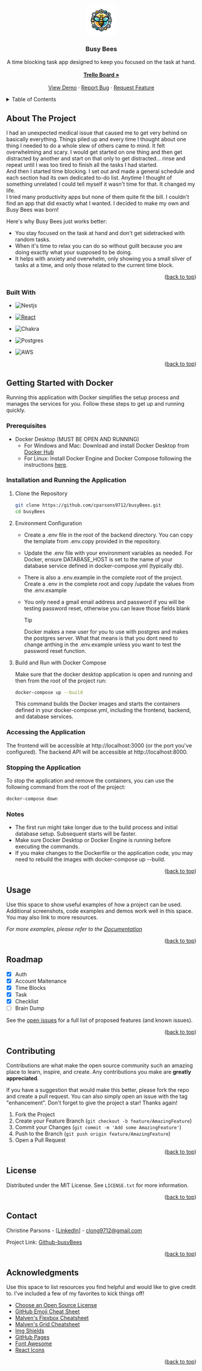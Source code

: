 <!-- Improved compatibility of back to top link: See: https://github.com/othneildrew/Best-README-Template/pull/73 -->

<a name="readme-top"></a>

<!--
*** Thanks for checking out the Best-README-Template. If you have a suggestion
*** that would make this better, please fork the repo and create a pull request
*** or simply open an issue with the tag "enhancement".
*** Don't forget to give the project a star!
*** Thanks again! Now go create something AMAZING! :D
-->

<!-- PROJECT LOGO -->
<br />
<div align="center">
  <a href="https://github.com/othneildrew/Best-README-Template">
    <img src="frontend/public/busyBeeLogo.webp" alt="Logo" width="80" height="80">
  </a>

  <h3 align="center">Busy Bees</h3>

  <p align="center">
    A time blocking task app designed to keep you focused on the task at hand.
    <br />
    <a href=""></a>
    <br />
    <a href="https://trello.com/b/8FFXyDm2/app"><strong>Trello Board »</strong></a>
    <br />
    <br />
    <a href="https://github.com/cparsons9712/busyBees">View Demo</a>
    ·
    <a href="https://github.com/cparsons9712/busyBees/issues">Report Bug</a>
    ·
    <a href="https://github.com/cparsons9712/busyBees/issues">Request Feature</a>
  </p>
</div>

<!-- TABLE OF CONTENTS -->
<details>
  <summary>Table of Contents</summary>
  <ol>
    <li>
      <a href="#about-the-project">About The Project</a>
      <ul>
        <li><a href="#built-with">Built With</a></li>
      </ul>
    </li>
    <li>
      <a href="#getting-started">Getting Started</a>
      <ul>
        <li><a href="#prerequisites">Prerequisites</a></li>
        <li><a href="#installation">Installation</a></li>
      </ul>
    </li>
    <li><a href="#usage">Usage</a></li>
    <li><a href="#roadmap">Roadmap</a></li>
    <li><a href="#contributing">Contributing</a></li>
    <li><a href="#license">License</a></li>
    <li><a href="#contact">Contact</a></li>
    <li><a href="#acknowledgments">Acknowledgments</a></li>
  </ol>
</details>

<!-- ABOUT THE PROJECT -->

## About The Project

<!-- [![Product Name Screen Shot][product-screenshot]](https://example.com) -->

I had an unexpected medical issue that caused me to get very behind on basically everything. Things piled up and every time I thought about one thing I needed to do a whole slew of others came to mind. It felt overwhelming and scary. I would get started on one thing and then get distracted by another and start on that only to get distracted... rinse and repeat until I was too tired to finish all the tasks I had started.
<br>
And then I started time blocking. I set out and made a general schedule and each section had its own dedicated to-do list. Anytime I thought of something unrelated I could tell myself it wasn't time for that. It changed my life.
<br>
I tried many productivity apps but none of them quite fit the bill. I couldn't find an app that did exactly what I wanted. I decided to make my own and Busy Bees was born!

Here's why Busy Bees just works better:

- You stay focused on the task at hand and don't get sidetracked with random tasks.
- When it's time to relax you can do so without guilt because you are doing exactly what your supposed to be doing.
- It helps with anxiety and overwhelm, only showing you a small sliver of tasks at a time, and only those related to the current time block.

<p align="right">(<a href="#readme-top">back to top</a>)</p>

### Built With

- ![Nestjs](https://img.shields.io/badge/-NestJs-ea2845?style=flat-square&logo=nestjs&logoColor=white)

- [![React][React.js]][React-url]
- ![Chakra](https://img.shields.io/badge/chakra-%234ED1C5.svg?style=for-the-badge&logo=chakraui&logoColor=white)
- ![Postgres](https://img.shields.io/badge/postgres-%23316192.svg?style=for-the-badge&logo=postgresql&logoColor=white)
- ![AWS](https://img.shields.io/badge/AWS-%23FF9900.svg?style=for-the-badge&logo=amazon-aws&logoColor=white)

<p align="right">(<a href="#readme-top">back to top</a>)</p>

<!-- GETTING STARTED -->

## Getting Started with Docker

Running this application with Docker simplifies the setup process and manages the services for you. Follow these steps to get up and running quickly.

### Prerequisites

- Docker Desktop (MUST BE OPEN AND RUNNING)
  - For Windows and Mac: Download and install Docker Desktop from [Docker Hub](https://docs.docker.com/docker-hub/quickstart/)
  - For Linux: Install Docker Engine and Docker Compose following the instructions [here](https://docs.docker.com/engine/install/ubuntu/).

### Installation and Running the Application

1. Clone the Repository

   ```sh
   git clone https://github.com/cparsons9712/busyBees.git
   cd busyBees
   ```

2. Environment Configuration

   - Create a .env file in the root of the backend directory. You can copy the template from .env.copy provided in the repository.

   - Update the .env file with your environment variables as needed. For Docker, ensure DATABASE_HOST is set to the name of your database service defined in docker-compose.yml (typically db).

   - There is also a .env.example in the complete root of the project. Create a .env in the complete root and copy /update the values from the .env.example

   - You only need a gmail email address and password if you will be testing password reset, otherwise you can leave those fields blank
     > [!TIP]
     > Docker makes a new user for you to use with postgres and makes the postgres server. What that means is that you dont need to change anthing in the .env.example unless you want to test the password reset function.

3. Build and Run with Docker Compose

   Make sure that the docker desktop application is open and running and then from the root of the project run:

   ```sh
   docker-compose up --build
   ```

   This command builds the Docker images and starts the containers defined in your docker-compose.yml, including the frontend, backend, and database services.

### Accessing the Application

The frontend will be accessible at http://localhost:3000 (or the port you've configured).
The backend API will be accessible at http://localhost:8000.

### Stopping the Application

To stop the application and remove the containers, you can use the following command from the root of the project:

```sh
docker-compose down
```

### Notes

- The first run might take longer due to the build process and initial database setup. Subsequent starts will be faster.
- Make sure Docker Desktop or Docker Engine is running before executing the commands.
- If you make changes to the Dockerfile or the application code, you may need to rebuild the images with docker-compose up --build.

<p align="right">(<a href="#readme-top">back to top</a>)</p>

<!-- USAGE EXAMPLES -->

## Usage

Use this space to show useful examples of how a project can be used. Additional screenshots, code examples and demos work well in this space. You may also link to more resources.

_For more examples, please refer to the [Documentation](https://example.com)_

<p align="right">(<a href="#readme-top">back to top</a>)</p>

<!-- ROADMAP -->

## Roadmap

- [x] Auth
- [x] Account Maitenance
- [x] Time Blocks
- [x] Task
- [x] Checklist
- [ ] Brain Dump

See the [open issues](https://github.com/cparsons9712/busyBees/issues) for a full list of proposed features (and known issues).

<p align="right">(<a href="#readme-top">back to top</a>)</p>

<!-- CONTRIBUTING -->

## Contributing

Contributions are what make the open source community such an amazing place to learn, inspire, and create. Any contributions you make are **greatly appreciated**.

If you have a suggestion that would make this better, please fork the repo and create a pull request. You can also simply open an issue with the tag "enhancement".
Don't forget to give the project a star! Thanks again!

1. Fork the Project
2. Create your Feature Branch (`git checkout -b feature/AmazingFeature`)
3. Commit your Changes (`git commit -m 'Add some AmazingFeature'`)
4. Push to the Branch (`git push origin feature/AmazingFeature`)
5. Open a Pull Request

<p align="right">(<a href="#readme-top">back to top</a>)</p>

<!-- LICENSE -->

## License

Distributed under the MIT License. See `LICENSE.txt` for more information.

<p align="right">(<a href="#readme-top">back to top</a>)</p>

<!-- CONTACT -->

## Contact

Christine Parsons - [[LinkedIn](https://www.linkedin.com/in/christine-parsons-498b046a/)] - clong9712@gmail.com

Project Link: [Github-busyBees](https://github.com/cparsons9712/busyBees)

<p align="right">(<a href="#readme-top">back to top</a>)</p>

<!-- ACKNOWLEDGMENTS -->

## Acknowledgments

Use this space to list resources you find helpful and would like to give credit to. I've included a few of my favorites to kick things off!

- [Choose an Open Source License](https://choosealicense.com)
- [GitHub Emoji Cheat Sheet](https://www.webpagefx.com/tools/emoji-cheat-sheet)
- [Malven's Flexbox Cheatsheet](https://flexbox.malven.co/)
- [Malven's Grid Cheatsheet](https://grid.malven.co/)
- [Img Shields](https://shields.io)
- [GitHub Pages](https://pages.github.com)
- [Font Awesome](https://fontawesome.com)
- [React Icons](https://react-icons.github.io/react-icons/search)

<p align="right">(<a href="#readme-top">back to top</a>)</p>

<!-- MARKDOWN LINKS & IMAGES -->
<!-- https://www.markdownguide.org/basic-syntax/#reference-style-links -->

[contributors-shield]: https://img.shields.io/github/contributors/othneildrew/Best-README-Template.svg?style=for-the-badge
[contributors-url]: https://github.com/othneildrew/Best-README-Template/graphs/contributors
[forks-shield]: https://img.shields.io/github/forks/othneildrew/Best-README-Template.svg?style=for-the-badge
[forks-url]: https://github.com/othneildrew/Best-README-Template/network/members
[stars-shield]: https://img.shields.io/github/stars/othneildrew/Best-README-Template.svg?style=for-the-badge
[stars-url]: https://github.com/othneildrew/Best-README-Template/stargazers
[issues-shield]: https://img.shields.io/github/issues/othneildrew/Best-README-Template.svg?style=for-the-badge
[issues-url]: https://github.com/othneildrew/Best-README-Template/issues
[license-shield]: https://img.shields.io/github/license/othneildrew/Best-README-Template.svg?style=for-the-badge
[license-url]: https://github.com/othneildrew/Best-README-Template/blob/master/LICENSE.txt
[linkedin-shield]: https://img.shields.io/badge/-LinkedIn-black.svg?style=for-the-badge&logo=linkedin&colorB=555
[linkedin-url]: https://linkedin.com/in/othneildrew
[product-screenshot]: images/screenshot.png
[Next.js]: https://img.shields.io/badge/next.js-000000?style=for-the-badge&logo=nextdotjs&logoColor=white
[Next-url]: https://nextjs.org/
[React.js]: https://img.shields.io/badge/React-20232A?style=for-the-badge&logo=react&logoColor=61DAFB
[React-url]: https://reactjs.org/
[Vue.js]: https://img.shields.io/badge/Vue.js-35495E?style=for-the-badge&logo=vuedotjs&logoColor=4FC08D
[Vue-url]: https://vuejs.org/
[Angular.io]: https://img.shields.io/badge/Angular-DD0031?style=for-the-badge&logo=angular&logoColor=white
[Angular-url]: https://angular.io/
[Svelte.dev]: https://img.shields.io/badge/Svelte-4A4A55?style=for-the-badge&logo=svelte&logoColor=FF3E00
[Svelte-url]: https://svelte.dev/
[Laravel.com]: https://img.shields.io/badge/Laravel-FF2D20?style=for-the-badge&logo=laravel&logoColor=white
[Laravel-url]: https://laravel.com
[Bootstrap.com]: https://img.shields.io/badge/Bootstrap-563D7C?style=for-the-badge&logo=bootstrap&logoColor=white
[Bootstrap-url]: https://getbootstrap.com
[JQuery.com]: https://img.shields.io/badge/jQuery-0769AD?style=for-the-badge&logo=jquery&logoColor=white
[JQuery-url]: https://jquery.com
[Chakra-url]: (https://img.shields.io/badge/chakra-%234ED1C5.svg?style=for-the-badge&logo=chakraui&logoColor=white)
